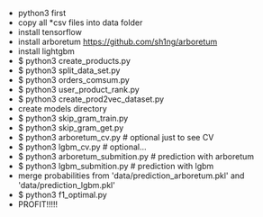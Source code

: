 * python3 first
* copy all *csv files into data folder
* install tensorflow
* install arboretum https://github.com/sh1ng/arboretum
* install lightgbm
* $ python3 create_products.py
* $ python3 split_data_set.py
* $ python3 orders_comsum.py
* $ python3 user_product_rank.py
* $ python3 create_prod2vec_dataset.py
* create models directory
* $ python3 skip_gram_train.py
* $ python3 skip_gram_get.py
* $ python3 arboretum_cv.py # optional just to see CV
* $ python3 lgbm_cv.py # optional...
* $ python3 arboretum_submition.py # prediction with arboretum
* $ python3 lgbm_submition.py # prediction with lgbm
* merge probabilities from 'data/prediction_arboretum.pkl' and 'data/prediction_lgbm.pkl'
* $ python3 f1_optimal.py 
* PROFIT!!!!!
